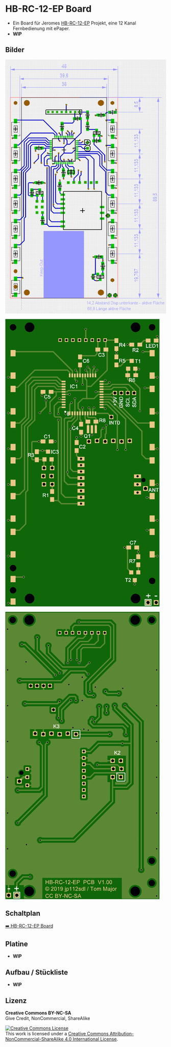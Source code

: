 
# HB-RC-12-EP Board

- Ein Board für Jeromes [HB-RC-12-EP](https://homematic-forum.de/forum/viewtopic.php?f=76&t=50160) Projekt, eine 12 Kanal Fernbedienung mit ePaper.
- **WIP**


## Bilder

![pic](Images/HB-RC-12-EP_Dimensions.png)

![pic](Images/HB-RC-12-EP_Top_V10.png)

![pic](Images/HB-RC-12-EP_Bottom_V10.png)


## Schaltplan

[:arrow_right: HB-RC-12-EP Board](https://github.com/TomMajor/SmartHome/tree/master/PCB/HB-RC-12-EP/Files/HB-RC-12-EP.pdf)


## Platine

- **WIP**


## Aufbau / Stückliste

- **WIP**


## Lizenz

**Creative Commons BY-NC-SA**<br>
Give Credit, NonCommercial, ShareAlike

<a rel="license" href="http://creativecommons.org/licenses/by-nc-sa/4.0/"><img alt="Creative Commons License" style="border-width:0" src="https://i.creativecommons.org/l/by-nc-sa/4.0/88x31.png" /></a><br />This work is licensed under a <a rel="license" href="http://creativecommons.org/licenses/by-nc-sa/4.0/">Creative Commons Attribution-NonCommercial-ShareAlike 4.0 International License</a>.
